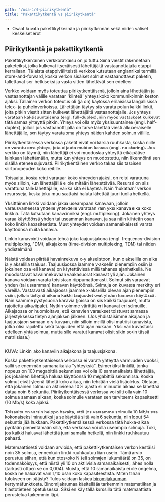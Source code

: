 ```yaml
---
path: "/osa-1/4-piirikytkentä"
title: "Pakettikytkentä vs piirikytkentä"
---
```

<text-box variant='learningObjectives' name='Oppimistavoitteet'>

* Osaat kuvata pakettikytkennän ja piirikytkennän sekä niiden väliset keskeiset erot

</text-box>

## Piirikytkentä ja pakettikytkentä

Pakettikytkentäinen verkkoratkaisu on jo tuttu. Siinä viestit rakennetaan paketeiksi, jotka kulkevat itsenäisesti lähettäjältä vastaanottajalta etappi kerrallaan. Tällaista etappivälitteistä verkkoa kutsutaan englanniksi termillä store-and-forward, koska verkon sisäiset solmut vastaanottavat paketin, tallettavat sen hetkiseksi ja vasta sitten lähettävät sen edelleen.

Verkko voidaan myös toteuttaa piirikytkentäisenä, jolloin aina lähettäjän ja vastaanottajan välille varataan 'kiinteä' yhteys koko kommunikoinnin keston ajaksi. Tällainen verkon toteutus oli (ja on) käytössä erilaisissa langallisissa telex- ja puhelinverkoissa. Lähettäjän täytyy siis varata polun kaikki linkit, joita pitkin viestit sitten kulkevat lähettäjältä vastaanottajalle. Jos yhteys varataan kaksisuuntaisena (engl. full-duplex), niin myös vastaukset kulkevat tätä samaa yhteyttä pitkin. Yhteys voi olla myös yksisuuntainen (engl. half-duplex), jolloin jos vastaanottajalla on tarve lähettää viesti alkuperäiselle lähettäjälle, sen täytyy varata oma yhteys näiden kahden solmun välille.

Piirikytkentäisessä verkossa paketit eivät voi kärsiä ruuhkasta, koska niille on varattu oma yhteys, jota ei jaeta muiden kanssa (engl. no sharing). Jos verkko on täynnä, niin lähettäjä ei voi muodostaa yhteyttä eikä pääse lainkaan lähettämään, mutta kun yhteys on muodostettu, niin liikennöinti sen sisällä etenee sujuvasti. Piirikytkentäinen verkko takaa siis tasaisen siirtonopeuden koko reitille.

Toisaalta, koska reitti varataan koko yhteyden ajaksi, on reitti varattuna myös silloin, kun lähettäjällä ei ole mitään lähetettävää. Resurssi on siis varattuna tälle lähettäjälle, vaikka sitä ei käytetä. Näin 'hukataan' verkon resursseja, koska joku muu saattaisi haluta lähettää juuri tuolla hetkellä.

Yksittäinen linkki voidaan jakaa useampaan kanavaan, jolloin varausvaiheessa yhdelle yhteydelle varataan vain yksi kanava eikä koko linkkiä. Tätä kutsutaan kanavoinniksi (engl. multiplexing). Jokainen yhteys varaa käyttöönsä yhden tai useamman kanavan, ja saa näin kiinteän osan koko linkin kapasiteetista. Muut yhteydet voidaan samanaikaisesti varata käyttöönsä muita kanavia.

Linkin kanavointi voidaan tehdä joko taajuusjakona (engl. frequency-division multiplexing, FDM), aikajakona (time-division multiplexing, TDM) tai niiden yhdistelmänä.

Näistä voidaan piirtää havainnekuva x-y akselistoon, kun x akselilla on aika ja y akselilla taajuus. Taajuusjaossa jaamme y-akselin pienempiin osiin ja jokainen osa (eli kanava) on käytettävissä millä tahansa ajanhetkellä. Ne muodostavat havainnekuvaan vaakasuorat kanavat yli ajan. Jokainen kanava voidaan varata toisistaan riippumattomasti. Solmut siis varaavat yhden (tai useamman) kanavan käyttöönsä. Solmuja on kuvassa merkitty eri väreillä. Vastaavasti aikajaossa jaamme x-akselilla olevan ajan pienempiin osiin, jolloin tiettynä aikana kaikki taajuudet ovat yhden kanavan käytössä. Näin saamme pystysuoria kanavia (joissa on siis kaikki taajuudet, mutta rajoitettu aikaviipale). Nytkin voimme värittää eri kanavat eri solmuille. Aikajaossa on huomioitava, että kanavien varaukset toistuvat samassa järjestyksessä tietyn ajanjakson jälkeen.  (Jos yhdistäisimme aikajaon ja taajuusjaon samaan x-y-kuvaan, niin silloin meillä olisi matriisi kanavista, jotka olisi rajoitettu sekä taajuuden että ajan mukaan. Yksi väri kuvastaisi edelleen yhtä solmua, mutta sille varatut kanavat olisit sikin sokin tässä matriisissa.)

<img src="../img/1-4-aikajako-vs-taajuusjako.svg" alt="">

KUVA:  Linkin jako kanaviin aikajakona ja taajuusjakona.


Koska pakettikytkentäisessä verkossa ei varata yhteyttä varmuuden vuoksi, sallii se enemmän samanaikaisia "yhteyksiä". Esimerkiksi linkillä, jonka nopeus on 100 megabittiä sekunnissa voi olla 10 samanaikaista lähettäjää, jos jokainen lähettäjä haluaa käyttöönsä 10 megabittiä sekunnissa. Koska solmut eivät yleenä lähetä koko aikaa, niin tehdään vielä lisäoletus. Oletaan, että jokainen solmu on aktiivisena 10% ajasta eli minuutin aikana se lähettää dataa noin 6 sekuntia. Piirikytkentäisessä verkossa voi silti olla vain 10 solmua samaan aikaan, koska solmulle varataan sen tarvitsema kapasiteetti (10 Mb/s) koko ajaksi.

Toisaalta on varsin helppo havaita, että jos varaamme solmulle 10 Mb/s:ssa kokonaiseksi minuutiksi ja se käyttää siitä vain 6 sekuntia, niin loput 54 sekuntia jää hukkaan. Pakettikytkentäisessä verkossa tätä hukka-aikaa pyritään pienentämään sillä, että verkossa voi olla useampia solmuja. Toki, jos kaikki haluavat lähettää juuri samalla hetkellä, niin linkki ruuhkautuu pahasti.

Matemaattisesti voidaan arvioida, että pakettikytkentäisen verkon kestäisi noin 35 solmua, ennenkuin linkki ruuhkautuu liian usein. Tämä arvio perustuu siihen, että kun otoskoko N (eli solmujen lukumäärä) on 35, on todennäköisyys, että niistä yli 10 on aktiivisia samanaikaisesti, lähes nolla (tarkasti ottaen se on 0,004). Muista, että 10 samanaikaista ei ole ongelma, koska ne haluavat vain 1/10 osan koko kapasiteestista. Miten tähän tulokseen on päästy? Tulos voidaan laskea [binomijakauman](https://fi.wikipedia.org/wiki/Binomijakauma) kertymäfunktiosta. Binomijakaumaa käsitellään tarkemmin matematiikan ja tilastotieteen opetuksessa. Siksi en käy tällä kurssilla tätä matemaattista perustelua tarkemmin läpi.


<quiz id="2f4e0ca4-2883-51f9-9384-9fce36e7872f"></quiz>







